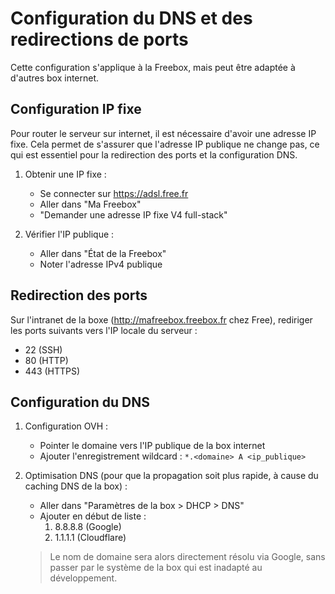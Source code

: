 # Configuration du DNS et des redirections de ports

Cette configuration s'applique à la Freebox, mais peut être adaptée à d'autres box internet.

## Configuration IP fixe

Pour router le serveur sur internet, il est nécessaire d'avoir une adresse IP fixe. Cela permet de s'assurer que l'adresse IP publique ne change pas, ce qui est essentiel pour la redirection des ports et la configuration DNS.

1. Obtenir une IP fixe :

   - Se connecter sur <https://adsl.free.fr>
   - Aller dans "Ma Freebox"
   - "Demander une adresse IP fixe V4 full-stack"

2. Vérifier l'IP publique :
   - Aller dans "État de la Freebox"
   - Noter l'adresse IPv4 publique

## Redirection des ports

Sur l'intranet de la boxe (<http://mafreebox.freebox.fr> chez Free), rediriger les ports suivants vers l'IP locale du serveur :

- 22 (SSH)
- 80 (HTTP)
- 443 (HTTPS)

## Configuration du DNS

1. Configuration OVH :

   - Pointer le domaine vers l'IP publique de la box internet
   - Ajouter l'enregistrement wildcard : `*.<domaine> A <ip_publique>`

2. Optimisation DNS (pour que la propagation soit plus rapide, à cause du caching DNS de la box) :

   - Aller dans "Paramètres de la box > DHCP > DNS"
   - Ajouter en début de liste :
     1. 8.8.8.8 (Google)
     2. 1.1.1.1 (Cloudflare)

   > Le nom de domaine sera alors directement résolu via Google, sans passer par le système de la box qui est inadapté au développement.
